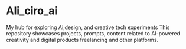 # Ali_ciro_ai
My hub for exploring Ai,design, and creative tech experiments
This repository showcases projects, prompts, content related to AI-powered creativity and digital products freelancing and other platforms.
